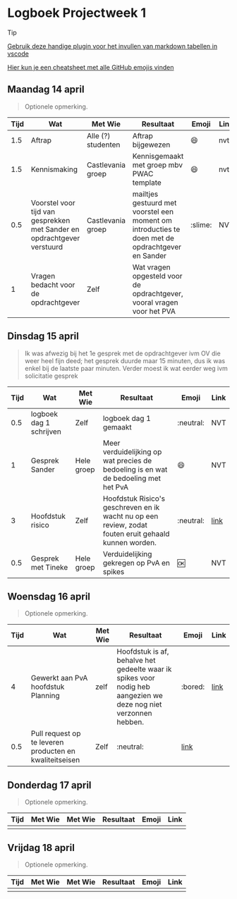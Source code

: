 # Logboek Projectweek 1

> [!TIP]
> [Gebruik deze handige plugin voor het invullen van markdown tabellen in vscode](https://marketplace.visualstudio.com/items?itemName=zaaack.markdown-editor)
>
> [Hier kun je een cheatsheet met alle GitHub emojis vinden](https://github.com/ikatyang/emoji-cheat-sheet/blob/master/README.md)

## Maandag 14 april

> Optionele opmerking.


| Tijd | Wat                                                                     | Met Wie            | Resultaat                                                                                        | Emoji   | Link |
| :--- | ----------------------------------------------------------------------- | ------------------ | ------------------------------------------------------------------------------------------------ | ------- | ---- |
| 1.5  | Aftrap                                                                  | Alle (?) studenten | Aftrap bijgewezen                                                                                | :smile: | nvt  |
| 1.5  | Kennismaking                                                            | Castlevania groep  | Kennisgemaakt met groep mbv PWAC template                                                        | :smile: | nvt  |
| 0.5  | Voorstel voor tijd van gesprekken met Sander en opdrachtgever verstuurd | Castlevania groep  | mailtjes gestuurd met voorstel een moment om introducties te doen met de opdrachtgever en Sander | :slime: | NVT  |
| 1    | Vragen bedacht voor de opdrachtgever                                    | Zelf               | Wat vragen opgesteld voor de opdrachtgever, vooral vragen voor het PVA                           |         |
## Dinsdag 15 april

> Ik was afwezig bij het 1e gesprek met de opdrachtgever ivm OV die weer heel fijn deed; het gesprek duurde maar 15 minuten, dus ik was enkel bij de laatste paar minuten. 
> Verder moest ik wat eerder weg ivm solicitatie gesprek


| Tijd | Wat                     | Met Wie    | Resultaat                                                                                             | Emoji     | Link                                                                                                                               |
| :--- | ----------------------- | ---------- | ----------------------------------------------------------------------------------------------------- | --------- | ---------------------------------------------------------------------------------------------------------------------------------- |
| 0.5  | logboek dag 1 schrijven | Zelf       | logboek dag 1 gemaakt                                                                                 | :neutral: | NVT                                                                                                                                |
| 1    | Gesprek Sander          | Hele groep | Meer verduidelijking op wat precies de bedoeling is en wat de bedoeling met het PvA                   | :smile:   | NVT                                                                                                                                |
| 3    | Hoofdstuk risico        | Zelf       | Hoofdstuk Risico's geschreven en ik wacht nu op een review, zodat fouten eruit gehaald kunnen worden. | :neutral: | [link](https://github.com/orgs/AIM-ENE-feb25/projects/6/views/1?pane=issue&itemId=106356488&issue=AIM-ENE-feb25%7Ccastlevania%7C3) |
| 0.5  | Gesprek met Tineke      | Hele groep | Verduidelijking gekregen op PvA en spikes                                                             | :ok:      | NVT                                                                                                                                |
## Woensdag 16 april

> Optionele opmerking.


| Tijd | Wat                                                     | Met Wie | Resultaat                                                                                                        | Emoji                                                        | Link                                                         |
| :--- | ------------------------------------------------------- | ------- | ---------------------------------------------------------------------------------------------------------------- | ------------------------------------------------------------ | ------------------------------------------------------------ |
| 4    | Gewerkt aan PvA hoofdstuk Planning                      | zelf    | Hoofdstuk is af, behalve het gedeelte waar ik spikes voor nodig heb aangezien we deze nog niet verzonnen hebben. | :bored:                                                      | [link](https://github.com/AIM-ENE-feb25/castlevania/pull/23) |
| 0.5  | Pull request op te leveren producten en kwaliteitseisen | Zelf    | :neutral:                                                                                                        | [link](https://github.com/AIM-ENE-feb25/castlevania/pull/19) |


## Donderdag 17 april

> Optionele opmerking.


| Tijd | Met Wie | Met Wie | Resultaat | Emoji | Link |
| :--- | ------- | ------- | --------- | ----- | ---- |
|      |         |         |           |       |      |

## Vrijdag 18 april

> Optionele opmerking.


| Tijd | Met Wie | Met Wie | Resultaat | Emoji | Link |
| :--- | ------- | ------- | --------- | ----- | ---- |
|      |         |         |           |       |      |
